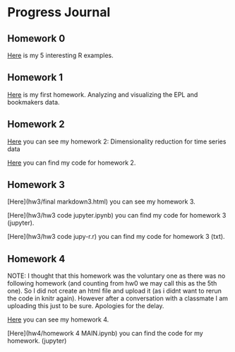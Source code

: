 # Progress Journal

## Homework 0

[Here](files/example_homework_0.html) is my 5 interesting R examples.


## Homework 1

[Here](hw2/odev-total.html) is my first homework. Analyzing and visualizing the EPL and bookmakers data.


## Homework 2

[Here](homework2(ucuncu)/homework2/finalhtm.html) you can see my homework 2: Dimensionality reduction for time series data

[Here](homework2(ucuncu)/homework2/kod_text.txt) you can find my code for homework 2.

## Homework 3

[Here](hw3/final markdown3.html) you can see my homework 3.

[Here](hw3/hw3 code jupyter.ipynb) you can find my code for homework 3 (jupyter). 

[Here](hw3/hw3 code jupy-r.r) you can find my code for homework 3 (txt).

## Homework 4

NOTE: I thought that this homework was the voluntary one as there was no following homework (and counting from hw0 we may call this as the 5th one). So I did not create an html file and upload it (as i didnt want to rerun the code in knitr again). However after a conversation with a classmate I am uploading this just to be sure. Apologies for the delay.

[Here](hw4/hw4.html) you can see my homework 4.

[Here](hw4/homework 4 MAIN.ipynb) you can find the code for my homework. (jupyter)